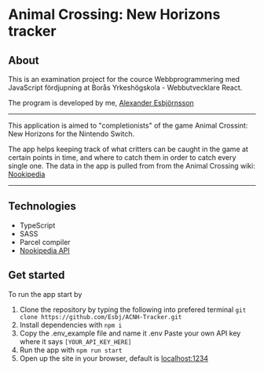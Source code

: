# Animal Crossing: New Horizons tracker

## About

This is an examination project for the cource Webbprogrammering med JavaScript fördjupning at Borås Yrkeshögskola - Webbutvecklare React. 

The program is developed by me, [Alexander Esbjörnsson](https://www.linkedin.com/in/alexander-esbjornsson/)

---
This application is aimed to "completionists" of the game Animal Crossint: New Horizons for the Nintendo Switch. 

The app helps keeping track of what critters can be caught in the game at certain points in time, and where to catch them in order to catch every single one. 
The data in the app is pulled from from the Animal Crossing wiki: [Nookipedia](https://nookipedia.com/wiki/Main_Page)

----
## Technologies
* TypeScript
* SASS
* Parcel compiler
* <a href = "https://api.nookipedia.com/" target="_blank">Nookipedia API</a>

## Get started
To run the app start by
1. Clone the repository by typing the following into prefered terminal
`git clone https://github.com/Esbj/ACNH-Tracker.git`
2. Install dependencies with `npm i`
3. Copy the .env_example file and name it .env Paste your own API key where it says `[YOUR_API_KEY_HERE]`
4. Run the app with `npm run start`
5. Open up the site in your browser, default is [localhost:1234](localhost:1234/)
